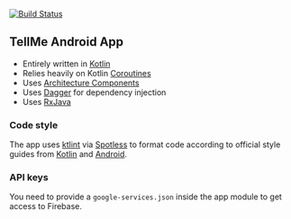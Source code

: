 [![Build Status](https://img.shields.io/circleci/build/github/itsandreramon/TellMe-Android?token=f24ebd30e0d413eebc536d6c4a3d0804a9cc75fe)](https://circleci.com/gh/itsandreramon/TellMe-Android)

## TellMe Android App
- Entirely written in [Kotlin](https://kotlinlang.org/)
- Relies heavily on Kotlin [Coroutines](https://github.com/Kotlin/kotlinx.coroutines)
- Uses [Architecture Components](https://developer.android.com/topic/libraries/architecture/)
- Uses [Dagger](https://github.com/google/dagger) for dependency injection
- Uses [RxJava](https://github.com/ReactiveX/RxJava)

### Code style
The app uses [ktlint](https://github.com/pinterest/ktlint) via [Spotless](https://github.com/diffplug/spotless) to format code according to official style guides from [Kotlin](https://kotlinlang.org/docs/reference/coding-conventions.html) and [Android](https://developer.android.com/kotlin/style-guide).

### API keys
You need to provide a ```google-services.json``` inside the app module to get access to Firebase.

